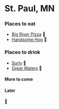 # St. Paul, MN

### Places to eat
- [Big River Pizza](http://www.bigriverpizza.com) :pizza:
- [Handsome Hog](http://www.handsomehog.com) :pig:

### Places to drink
- [Surly](http://www.surlybrewing.com) :beer:
- [Great Waters](http://greatwatersbc.com/) :beer:

#### More to come

#### Later
:100:
